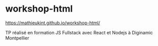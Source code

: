 # workshop-html

https://mathieukint.github.io/workshop-html/


TP réalisé en formation JS Fullstack avec React et Nodejs à Diginamic Montpellier

